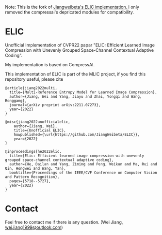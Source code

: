 Note: This is the fork of [Jiangweibeta's ELIC implementation. ](https://github.com/JiangWeibeta/ELIC)
I only removed the compressai's depricated modules for compatibility.  

# ELIC
Unofficial Implementation of CVPR22 papar "ELIC: Efficient Learned Image Compression with Unevenly Grouped Space-Channel Contextual Adaptive Coding".

My implementation is based on CompressAI.

This implementation of ELIC is part of the MLIC project, if you find this repository useful, please cite

```
@article{jiang2022multi,
  title={Multi-Reference Entropy Model for Learned Image Compression},
  author={Jiang, Wei and Yang, Jiayu and Zhai, Yongqi and Wang, Ronggang},
  journal={arXiv preprint arXiv:2211.07273},
  year={2022}
}
```

```
@misc{jiang2022unofficialelic,
    author={Jiang, Wei},
    title={Unofficial ELIC},
    howpublished={\url{https://github.com/JiangWeibeta/ELIC}},
    year={2022}
}
```

```
@inproceedings{he2022elic,
  title={Elic: Efficient learned image compression with unevenly grouped space-channel contextual adaptive coding},
  author={He, Dailan and Yang, Ziming and Peng, Weikun and Ma, Rui and Qin, Hongwei and Wang, Yan},
  booktitle={Proceedings of the IEEE/CVF Conference on Computer Vision and Pattern Recognition},
  pages={5718--5727},
  year={2022}
}
```
# Contact
Feel free to contact me if there is any question. (Wei Jiang, wei.jiang1999@outlook.com)
